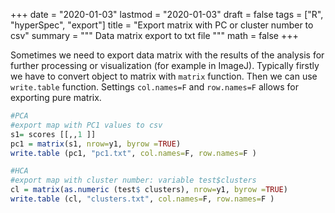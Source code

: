 
+++
date = "2020-01-03"
lastmod = "2020-01-03"
draft = false
tags = ["R", "hyperSpec", "export"]
title = "Export matrix with PC or cluster number to csv"
summary = """
Data matrix export to txt file
"""
math = false
+++

Sometimes we need to export data matrix with the results of the analysis for further processing or visualization (for example in ImageJ).
Typically firstly we have to convert object to matrix with `matrix` function. Then we can use `write.table` function. Settings `col.names=F` and  `row.names=F` allows for exporting pure matrix.

```r
#PCA
#export map with PC1 values to csv
s1= scores [[,,1 ]]
pc1 = matrix(s1, nrow=y1, byrow =TRUE)
write.table (pc1, "pc1.txt", col.names=F, row.names=F )

#HCA
#export map with cluster number: variable test$clusters
cl = matrix(as.numeric (test$ clusters), nrow=y1, byrow =TRUE)
write.table (cl, "clusters.txt", col.names=F, row.names=F )
```



